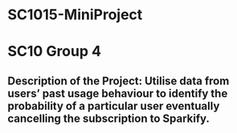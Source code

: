 # SC1015-MiniProject
# SC10 Group 4
## Description of the Project: Utilise data from users’ past usage behaviour to identify the probability of a particular user eventually cancelling the subscription to Sparkify. 
